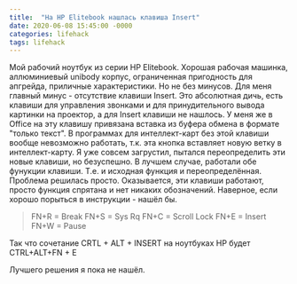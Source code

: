 ```yaml
---
title:  "На HP Elitebook нашлась клавиша Insert"
date: 2020-06-08 15:45:00 -0000
categories: lifehack
tags: lifehack
---
```


Мой рабочий ноутбук из серии HP Elitebook. Хорошая рабочая машинка, аллюминиевый unibody корпус, ограниченная пригодность для апгрейда, приличные характеристики. Но не без минусов. Для меня главный минус - отсутствие клавиши Insert. Это абсолютная дичь, есть клавиши для управления звонками и для принудительного вывода картинки на проектор, а для Insert клавиши не нашлось. У меня же в Office на эту клавишу привязана вставка из буфера обмена в формате "только текст". В программах для интеллект-карт без этой клавиши вообще невозможно работать, т.к. эта кнопка вставляет новую ветку в интеллект-карту. Я уже совсем загрустил, пытался переопределить эти новые клавиши, но безуспешно. В лучшем случае, работали обе фунукции клавиши. Т.е. и исходная функция и переопределённая. Проблема решилась просто. Оказывается, эти клавиши работают, просто функция спрятана и нет никаких обозначений. Наверное, если хорошо порыться в инструкции - нашёл бы. 

> FN+R = Break
> FN+S = Sys Rq
> FN+C = Scroll Lock
> FN+E = Insert
> FN+W = Pause

Так что сочетание CRTL + ALT + INSERT на ноутбуках HP будет CTRL+ALT+FN + E

Лучшего решения я пока не нашёл.